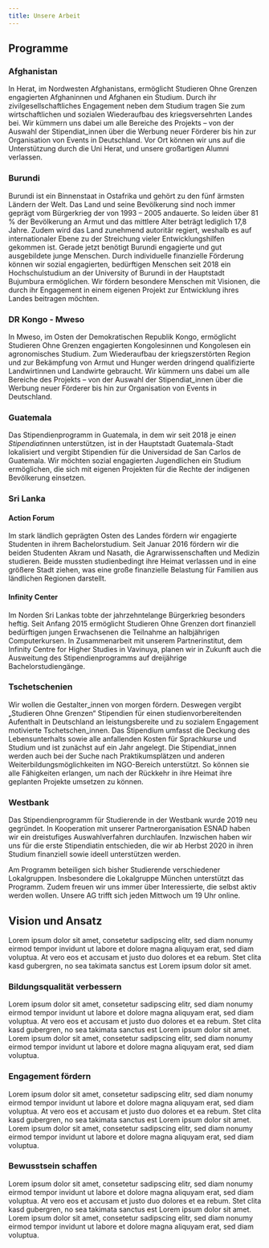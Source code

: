 ```yaml
---
title: Unsere Arbeit
---
```


## Programme

### Afghanistan

In Herat, im Nordwesten Afghanistans, ermöglicht Studieren Ohne Grenzen engagierten Afghaninnen und Afghanen ein Studium. Durch ihr zivilgesellschaftliches Engagement neben dem Studium tragen Sie zum wirtschaftlichen und sozialen Wiederaufbau des kriegsversehrten Landes bei. Wir kümmern uns dabei um alle Bereiche des Projekts – von der Auswahl der Stipendiat_innen über die Werbung neuer Förderer bis hin zur Organisation von Events in Deutschland. Vor Ort können wir uns auf die Unterstützung durch die Uni Herat, und unsere großartigen Alumni verlassen.

### Burundi

Burundi ist ein Binnenstaat in Ostafrika und gehört zu den fünf ärmsten Ländern der Welt. Das Land und seine Bevölkerung sind noch immer geprägt vom Bürgerkrieg der von 1993 – 2005 andauerte. So leiden über 81 % der Bevölkerung an Armut und das mittlere Alter beträgt lediglich 17,8 Jahre. Zudem wird das Land zunehmend autoritär regiert, weshalb es auf internationaler Ebene zu der Streichung vieler Entwicklungshilfen gekommen ist. Gerade jetzt benötigt Burundi engagierte und gut ausgebildete junge Menschen. Durch individuelle finanzielle Förderung können wir sozial engagierten, bedürftigen Menschen seit 2018 ein Hochschulstudium an der University of Burundi in der Hauptstadt Bujumbura ermöglichen. Wir fördern besondere Menschen mit Visionen, die durch ihr Engagement in einem eigenen Projekt zur Entwicklung ihres Landes beitragen möchten.

### DR Kongo - Mweso

In Mweso, im Osten der Demokratischen Republik Kongo, ermöglicht Studieren Ohne Grenzen engagierten Kongolesinnen und Kongolesen ein agronomisches Studium. Zum Wiederaufbau der kriegszerstörten Region und zur Bekämpfung von Armut und Hunger werden dringend qualifizierte Landwirtinnen und Landwirte gebraucht. Wir kümmern uns dabei um alle Bereiche des Projekts – von der Auswahl der Stipendiat_innen über die Werbung neuer Förderer bis hin zur Organisation von Events in Deutschland.

### Guatemala

Das Stipendienprogramm in Guatemala, in dem wir seit 2018 je eine*n Stipendiat*innen unterstützen, ist in der Hauptstadt Guatemala-Stadt lokalisiert und vergibt Stipendien für die Universidad de San Carlos de Guatemala. Wir möchten sozial engagierten Jugendlichen ein Studium ermöglichen, die sich mit eigenen Projekten für die Rechte der indigenen Bevölkerung einsetzen.

### Sri Lanka

#### Action Forum

Im stark ländlich geprägten Osten des Landes fördern wir engagierte Studenten in ihrem Bachelorstudium. Seit Januar 2016 fördern wir die beiden Studenten Akram und Nasath, die Agrarwissenschaften und Medizin studieren. Beide mussten studienbedingt ihre Heimat verlassen und in eine größere Stadt ziehen, was eine große finanzielle Belastung für Familien aus ländlichen Regionen darstellt.

#### Infinity Center

Im Norden Sri Lankas tobte der jahrzehntelange Bürgerkrieg besonders heftig. Seit Anfang 2015 ermöglicht Studieren Ohne Grenzen dort finanziell bedürftigen jungen Erwachsenen die Teilnahme an halbjährigen Computerkursen. In Zusammenarbeit mit unserem Partnerinstitut, dem Infinity Centre for Higher Studies in Vavinuya, planen wir in Zukunft auch die Ausweitung des Stipendienprogramms auf dreijährige Bachelorstudiengänge.

### Tschetschenien

Wir wollen die Gestalter_innen von morgen fördern. Deswegen vergibt „Studieren Ohne Grenzen“ Stipendien für einen studienvorbereitenden Aufenthalt in Deutschland an leistungsbereite und zu sozialem Engagement motivierte Tschetschen_innen. Das Stipendium umfasst die Deckung des Lebensunterhalts sowie alle anfallenden Kosten für Sprachkurse und Studium und ist zunächst auf ein Jahr angelegt. Die Stipendiat_innen werden auch bei der Suche nach Praktikumsplätzen und anderen Weiterbildungsmöglichkeiten im NGO-Bereich unterstützt. So können sie alle Fähigkeiten erlangen, um nach der Rückkehr in ihre Heimat ihre geplanten Projekte umsetzen zu können.

### Westbank

Das Stipendienprogramm für Studierende in der Westbank wurde 2019 neu gegründet. In Kooperation mit unserer Partnerorganisation ESNAD haben wir ein dreistufiges Auswahlverfahren durchlaufen. Inzwischen haben wir uns für die erste Stipendiatin entschieden, die wir ab Herbst 2020 in ihren Studium finanziell sowie ideell unterstützen werden.

Am Programm beteiligen sich bisher Studierende verschiedener Lokalgruppen. Insbesondere die Lokalgruppe München unterstützt das Programm. Zudem freuen wir uns immer über Interessierte, die selbst aktiv werden wollen. Unsere AG trifft sich jeden Mittwoch um 19 Uhr online.

## Vision und Ansatz

Lorem ipsum dolor sit amet, consetetur sadipscing elitr, sed diam nonumy eirmod tempor invidunt ut labore et dolore magna aliquyam erat, sed diam voluptua. At vero eos et accusam et justo duo dolores et ea rebum. Stet clita kasd gubergren, no sea takimata sanctus est Lorem ipsum dolor sit amet.

### Bildungsqualität verbessern

Lorem ipsum dolor sit amet, consetetur sadipscing elitr, sed diam nonumy eirmod tempor invidunt ut labore et dolore magna aliquyam erat, sed diam voluptua. At vero eos et accusam et justo duo dolores et ea rebum. Stet clita kasd gubergren, no sea takimata sanctus est Lorem ipsum dolor sit amet. Lorem ipsum dolor sit amet, consetetur sadipscing elitr, sed diam nonumy eirmod tempor invidunt ut labore et dolore magna aliquyam erat, sed diam voluptua.

### Engagement fördern

Lorem ipsum dolor sit amet, consetetur sadipscing elitr, sed diam nonumy eirmod tempor invidunt ut labore et dolore magna aliquyam erat, sed diam voluptua. At vero eos et accusam et justo duo dolores et ea rebum. Stet clita kasd gubergren, no sea takimata sanctus est Lorem ipsum dolor sit amet. Lorem ipsum dolor sit amet, consetetur sadipscing elitr, sed diam nonumy eirmod tempor invidunt ut labore et dolore magna aliquyam erat, sed diam voluptua.

### Bewusstsein schaffen

Lorem ipsum dolor sit amet, consetetur sadipscing elitr, sed diam nonumy eirmod tempor invidunt ut labore et dolore magna aliquyam erat, sed diam voluptua. At vero eos et accusam et justo duo dolores et ea rebum. Stet clita kasd gubergren, no sea takimata sanctus est Lorem ipsum dolor sit amet. Lorem ipsum dolor sit amet, consetetur sadipscing elitr, sed diam nonumy eirmod tempor invidunt ut labore et dolore magna aliquyam erat, sed diam voluptua.
